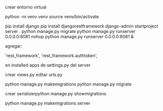 crear entorno virtual

python -m venv venv
source venv/bin/activate

pip install django
pip install djangorestframework
django-admin startproject server .
python manage.py migrate
python manage.py runserver 0.0.0.0:8081
nohup python manage.py runserver 0.0.0.0:8081 &

agregar:

'rest_framework',
'rest_framework.authtoken',

en installed apps de settings.py del server

crear views.py
editar urls.py

python manage.py makemigrations
python manage.py migrate

crear serializerpython manage.py showmigrations

python manage.py makemigrations server


